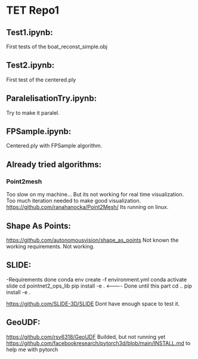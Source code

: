 # TET Repo1

## Test1.ipynb:
First tests of the boat_reconst_simple.obj

## Test2.ipynb:
First test of the centered.ply

## ParalelisationTry.ipynb:
Try to make it paralel.

## FPSample.ipynb:
Centered.ply with FPSample algorithm. 

## Already tried algorithms:
### Point2mesh
Too slow on my machine... But its not working for real time visualization. Too much iteration needed to make good visualization.
https://github.com/ranahanocka/Point2Mesh/
Its running on linux.

## Shape As Points:
https://github.com/autonomousvision/shape_as_points
Not known the working requirements.
Not working.

## SLIDE:
-Requirements done
conda env create -f environment.yml
conda activate slide
cd pointnet2_ops_lib
pip install -e . <---- Done until this part
cd ..
pip install -e .

https://github.com/SLIDE-3D/SLIDE
Dont have enough space to test it.

## GeoUDF:
https://github.com/rsy6318/GeoUDF
Builded, but not running yet
https://github.com/facebookresearch/pytorch3d/blob/main/INSTALL.md to help me with pytorch

